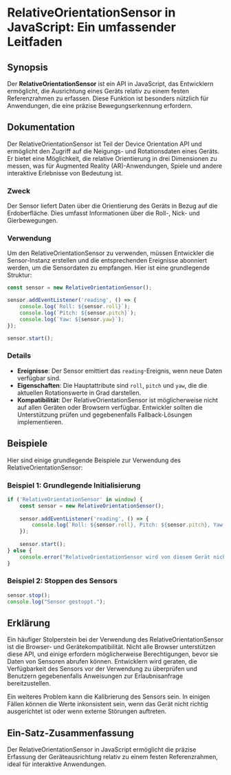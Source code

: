 <!--
Meta Description: # RelativeOrientationSensor in JavaScript: Ein umfassender Leitfaden ## Synopsis Der **RelativeOrientationSensor** ist ein API in JavaScript, das Entw...
Meta Keywords: die, sensor, relativeorientationsensor, der, und
-->

# RelativeOrientationSensor in JavaScript: Ein umfassender Leitfaden

## Synopsis
Der **RelativeOrientationSensor** ist ein API in JavaScript, das Entwicklern ermöglicht, die Ausrichtung eines Geräts relativ zu einem festen Referenzrahmen zu erfassen. Diese Funktion ist besonders nützlich für Anwendungen, die eine präzise Bewegungserkennung erfordern.

## Dokumentation
Der RelativeOrientationSensor ist Teil der Device Orientation API und ermöglicht den Zugriff auf die Neigungs- und Rotationsdaten eines Geräts. Er bietet eine Möglichkeit, die relative Orientierung in drei Dimensionen zu messen, was für Augmented Reality (AR)-Anwendungen, Spiele und andere interaktive Erlebnisse von Bedeutung ist.

### Zweck
Der Sensor liefert Daten über die Orientierung des Geräts in Bezug auf die Erdoberfläche. Dies umfasst Informationen über die Roll-, Nick- und Gierbewegungen.

### Verwendung
Um den RelativeOrientationSensor zu verwenden, müssen Entwickler die Sensor-Instanz erstellen und die entsprechenden Ereignisse abonniert werden, um die Sensordaten zu empfangen. Hier ist eine grundlegende Struktur:

```javascript
const sensor = new RelativeOrientationSensor();

sensor.addEventListener('reading', () => {
    console.log(`Roll: ${sensor.roll}`);
    console.log(`Pitch: ${sensor.pitch}`);
    console.log(`Yaw: ${sensor.yaw}`);
});

sensor.start();
```

### Details
- **Ereignisse**: Der Sensor emittiert das `reading`-Ereignis, wenn neue Daten verfügbar sind.
- **Eigenschaften**: Die Hauptattribute sind `roll`, `pitch` und `yaw`, die die aktuellen Rotationswerte in Grad darstellen.
- **Kompatibilität**: Der RelativeOrientationSensor ist möglicherweise nicht auf allen Geräten oder Browsern verfügbar. Entwickler sollten die Unterstützung prüfen und gegebenenfalls Fallback-Lösungen implementieren.

## Beispiele
Hier sind einige grundlegende Beispiele zur Verwendung des RelativeOrientationSensor:

### Beispiel 1: Grundlegende Initialisierung
```javascript
if ('RelativeOrientationSensor' in window) {
    const sensor = new RelativeOrientationSensor();
    
    sensor.addEventListener('reading', () => {
        console.log(`Roll: ${sensor.roll}, Pitch: ${sensor.pitch}, Yaw: ${sensor.yaw}`);
    });
    
    sensor.start();
} else {
    console.error("RelativeOrientationSensor wird von diesem Gerät nicht unterstützt.");
}
```

### Beispiel 2: Stoppen des Sensors
```javascript
sensor.stop();
console.log("Sensor gestoppt.");
```

## Erklärung
Ein häufiger Stolperstein bei der Verwendung des RelativeOrientationSensor ist die Browser- und Gerätekompatibilität. Nicht alle Browser unterstützen diese API, und einige erfordern möglicherweise Berechtigungen, bevor sie Daten von Sensoren abrufen können. Entwicklern wird geraten, die Verfügbarkeit des Sensors vor der Verwendung zu überprüfen und Benutzern gegebenenfalls Anweisungen zur Erlaubnisanfrage bereitzustellen.

Ein weiteres Problem kann die Kalibrierung des Sensors sein. In einigen Fällen können die Werte inkonsistent sein, wenn das Gerät nicht richtig ausgerichtet ist oder wenn externe Störungen auftreten. 

## Ein-Satz-Zusammenfassung
Der RelativeOrientationSensor in JavaScript ermöglicht die präzise Erfassung der Geräteausrichtung relativ zu einem festen Referenzrahmen, ideal für interaktive Anwendungen.